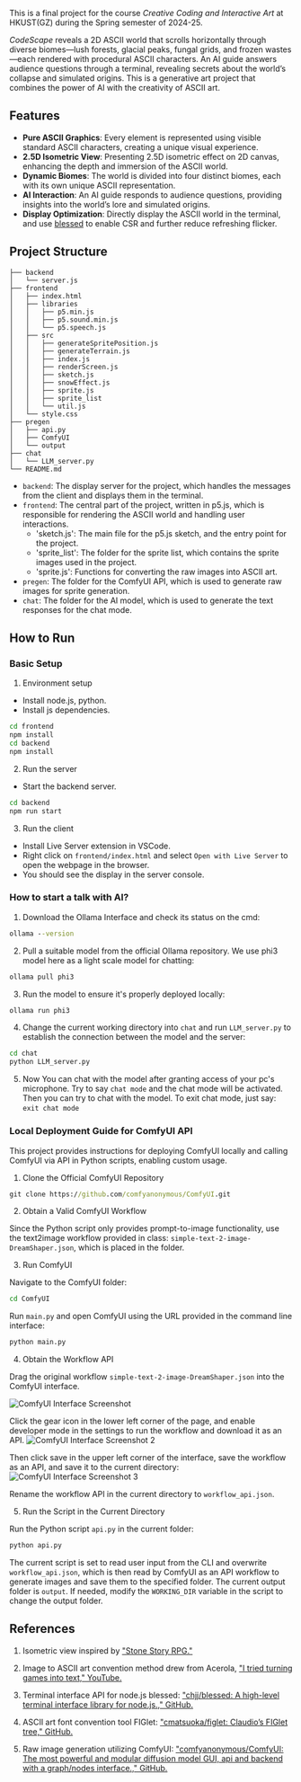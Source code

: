 This is a final project for the course *Creative Coding and Interactive Art* at HKUST(GZ) during the Spring semester of 2024-25.

*CodeScape* reveals a 2D ASCII world that scrolls horizontally through diverse biomes—lush forests, glacial peaks, fungal grids, and frozen wastes—each rendered with procedural ASCII characters. An AI guide answers audience questions through a terminal, revealing secrets about the world’s collapse and simulated origins. This is a generative art project that combines the power of AI with the creativity of ASCII art.

## Features

- **Pure ASCII Graphics**: Every element is represented using visible standard ASCII characters, creating a unique visual experience.
- **2.5D Isometric View**: Presenting 2.5D isometric effect on 2D canvas, enhancing the depth and immersion of the ASCII world.
- **Dynamic Biomes**: The world is divided into four distinct biomes, each with its own unique ASCII representation.
- **AI Interaction**: An AI guide responds to audience questions, providing insights into the world’s lore and simulated origins.
- **Display Optimization**: Directly display the ASCII world in the terminal, and use [blessed](https://github.com/chjj/blessed) to enable CSR and further reduce refreshing flicker.

## Project Structure

```plaintext
├── backend
│   └── server.js
├── frontend
│   ├── index.html
│   ├── libraries
│   │   ├── p5.min.js
│   │   ├── p5.sound.min.js
│   │   └── p5.speech.js
│   ├── src
│   │   ├── generateSpritePosition.js
│   │   ├── generateTerrain.js
│   │   ├── index.js
│   │   ├── renderScreen.js
│   │   ├── sketch.js
│   │   ├── snowEffect.js
│   │   ├── sprite.js
│   │   ├── sprite_list
│   │   └── util.js
│   └── style.css
├── pregen
│   ├── api.py
│   ├── ComfyUI
│   └── output
├── chat
│   └── LLM_server.py
└── README.md
```

- `backend`: The display server for the project, which handles the messages from the client and displays them in the terminal.
- `frontend`: The central part of the project, written in p5.js, which is responsible for rendering the ASCII world and handling user interactions.
    - 'sketch.js': The main file for the p5.js sketch, and the entry point for the project.
    - 'sprite_list': The folder for the sprite list, which contains the sprite images used in the project.
    - 'sprite.js': Functions for converting the raw images into ASCII art.
- `pregen`: The folder for the ComfyUI API, which is used to generate raw images for sprite generation.
- `chat`: The folder for the AI model, which is used to generate the text responses for the chat mode.

## How to Run

### Basic Setup

1. Environment setup

- Install node.js, python.
- Install js dependencies.
```bash
cd frontend
npm install
cd backend
npm install
```

2. Run the server

- Start the backend server.

```bash
cd backend
npm run start
```

3. Run the client

- Install Live Server extension in VSCode.
- Right click on `frontend/index.html` and select `Open with Live Server` to open the webpage in the browser.
- You should see the display in the server console.

### How to start a talk with AI?

1. Download the Ollama Interface and check its status on the cmd:
```cmd
ollama --version
```

2. Pull a suitable model from the official Ollama repository. We use phi3 model here as a light scale model for chatting:
```cmd
ollama pull phi3
```

3. Run the model to ensure it's properly deployed locally:
```cmd
ollama run phi3
```

4. Change the current working directory into `chat` and run `LLM_server.py` to establish the connection between the model and the server:
```cmd
cd chat
python LLM_server.py
```

5. Now You can chat with the model after granting access of your pc's microphone. Try to say `chat mode` and the chat mode will be activated. Then you can try to chat with the model. To exit chat mode, just say: `exit chat mode`

### Local Deployment Guide for ComfyUI API

This project provides instructions for deploying ComfyUI locally and calling ComfyUI via API in Python scripts, enabling custom usage.

1. Clone the Official ComfyUI Repository

```cmd
git clone https://github.com/comfyanonymous/ComfyUI.git
```

2. Obtain a Valid ComfyUI Workflow

Since the Python script only provides prompt-to-image functionality, use the text2image workflow provided in class: `simple-text-2-image-DreamShaper.json`, which is placed in the folder.

3. Run ComfyUI

Navigate to the ComfyUI folder:

```cmd
cd ComfyUI
```

Run `main.py` and open ComfyUI using the URL provided in the command line interface:

```cmd
python main.py
```

4. Obtain the Workflow API

Drag the original workflow `simple-text-2-image-DreamShaper.json` into the ComfyUI interface.

![ComfyUI Interface Screenshot](./pregen//instruction_pic/UI.png)

Click the gear icon in the lower left corner of the page, and enable developer mode in the settings to run the workflow and download it as an API.
![ComfyUI Interface Screenshot 2](./pregen//instruction_pic/UI2.png)

Then click save in the upper left corner of the interface, save the workflow as an API, and save it to the current directory:
![ComfyUI Interface Screenshot 3](./pregen//instruction_pic/UI3.png)

Rename the workflow API in the current directory to `workflow_api.json`.

5. Run the Script in the Current Directory

Run the Python script `api.py` in the current folder:

```cmd
python api.py
```

The current script is set to read user input from the CLI and overwrite `workflow_api.json`, which is then read by ComfyUI as an API workflow to generate images and save them to the specified folder. The current output folder is `output`. If needed, modify the `WORKING_DIR` variable in the script to change the output folder.

## References

1. Isometric view inspired by ["Stone Story RPG."](https://stonestoryrpg.com/)

2. Image to ASCII art convention method drew from Acerola, ["I tried turning games into text," YouTube.](https://www.youtube.com/watch?v=gg40RWiaHRY)

3. Terminal interface API for node.js blessed: ["chjj/blessed: A high-level terminal interface library for node.js.," GitHub.](https://github.com/chjj/blessed)

4. ASCII art font convention tool FIGlet: ["cmatsuoka/figlet: Claudio’s FIGlet tree," GitHub.](https://github.com/cmatsuoka/figlet)

5. Raw image generation utilizing ComfyUI: ["comfyanonymous/ComfyUI: The most powerful and modular diffusion model GUI, api and backend with a graph/nodes interface.," GitHub.](https://github.com/comfyanonymous/ComfyUI)